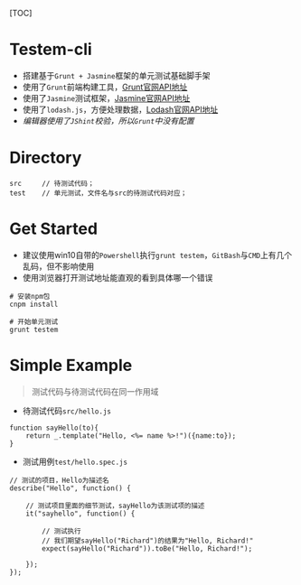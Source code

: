 [TOC]

# Testem-cli

 - 搭建基于`Grunt + Jasmine`框架的单元测试基础脚手架
 - 使用了`Grunt`前端构建工具，[Grunt官网API地址](http://www.gruntjs.net/)
 - 使用了`Jasmine`测试框架，[Jasmine官网API地址](https://jasmine.github.io/index.html)
 - 使用了`lodash.js`，方便处理数据，[Lodash官网API地址](https://lodash.com/)
 - *编辑器使用了`JShint`校验，所以`Grunt`中没有配置*

# Directory

```
src     // 待测试代码；
test    // 单元测试，文件名与src的待测试代码对应；
```

# Get Started

 - 建议使用win10自带的`Powershell`执行`grunt testem`，`GitBash`与`CMD`上有几个乱码，但不影响使用
 - 使用浏览器打开测试地址能直观的看到具体哪一个错误

```
# 安装npm包
cnpm install

# 开始单元测试
grunt testem
```

# Simple Example

> 测试代码与待测试代码在同一作用域

 - 待测试代码`src/hello.js`

```
function sayHello(to){
    return _.template("Hello, <%= name %>!")({name:to});
}
```

 - 测试用例`test/hello.spec.js`
```
// 测试的项目，Hello为描述名
describe("Hello", function() {

    // 测试项目里面的细节测试，sayHello为该测试项的描述
    it("sayhello", function() {

        // 测试执行
        // 我们期望sayHello("Richard")的结果为"Hello, Richard!"
        expect(sayHello("Richard")).toBe("Hello, Richard!");

    });
});
```